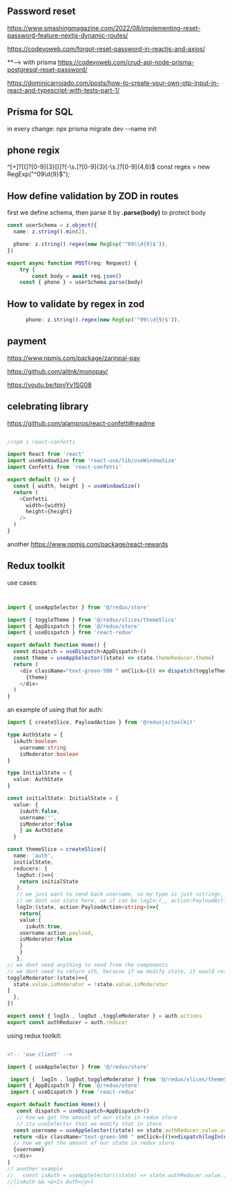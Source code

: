 ## Password reset 
<https://www.smashingmagazine.com/2022/08/implementing-reset-password-feature-nextjs-dynamic-routes/>

<https://codevoweb.com/forgot-reset-password-in-reactjs-and-axios/>

**--> with prisma <https://codevoweb.com/crud-api-node-prisma-postgresql-reset-password/>

<https://dominicarrojado.com/posts/how-to-create-your-own-otp-input-in-react-and-typescript-with-tests-part-1/>

## Prisma for SQL 
in every change: npx prisma migrate dev --name init

## phone regix
^[\+]?[(]?[0-9]{3}[)]?[-\s\.]?[0-9]{3}[-\s\.]?[0-9]{4,6}$
 const regex = new RegExp("^09\\d{9}$");

## How define validation by ZOD in routes

first we define schema, then parse it by __.parse(body)__ to protect body
```typescript
const userSchema = z.object({
  name: z.string().min(2),

  phone: z.string().regex(new RegExp('^09\\d{9}$')),
})

export async function POST(req: Request) {
    try {
        const body = await req.json()
    const { phone } = userSchema.parse(body)
```

## How to validate by regex in zod
```typescript
      phone: z.string().regex(new RegExp('^09\\d{9}$')),
```

## payment 
<https://www.npmjs.com/package/zarinpal-pay>

<https://github.com/alitnk/monopay/>


<https://youtu.be/tpnjYy1SG08>

## celebrating library

<https://github.com/alampros/react-confetti#readme>


```typescript

//npm i react-confetti

import React from 'react'
import useWindowSize from 'react-use/lib/useWindowSize'
import Confetti from 'react-confetti'

export default () => {
  const { width, height } = useWindowSize()
  return (
    <Confetti
      width={width}
      height={height}
    />
  )
}
```

another 
<https://www.npmjs.com/package/react-rewards>


## Redux toolkit

use cases:
```typescript


import { useAppSelector } from '@/redux/store'

import { toggleTheme } from '@/redux/slices/themeSlice'
import { AppDispatch } from '@/redux/store'
import { useDispatch } from 'react-redux'

export default function Home() {
  const dispatch = useDispatch<AppDispatch>()
  const theme = useAppSelector((state) => state.themeReducer.theme)
  return (
    <div className="text-green-500 " onClick={() => dispatch(toggleTheme)}>
      {theme}
    </div>
  )
}
```

an example of using that for auth:

```typescript
import { createSlice, PayloadAction } from '@reduxjs/toolkit'

type AuthState = {
  isAuth:boolean
    username:string
    isModerator:boolean
}

type InitialState = {
  value: AuthState
}

const initialState: InitialState = { 
  value: {
    isAuth:false,
    username:'',
    isModerator:false
    } as AuthState
  } 

const themeSlice = createSlice({
  name: 'auth',
  initialState,
  reducers: {
   logOut:()=>{
    return initialState
   },
   // we just want to send back username, so my type is just <string>, because we just send back string containing username 
   // we dont use state here, so it can be logIn:(_, action:PayloadAction<string>)
   logIn:(state, action:PayloadAction<string>)=>{
    return{
    value:{
      isAuth:true,
    username:action.payload,
    isModerator:false
    }
    }
   },
// we dont need anything to send from the components
// we dont need to return sth, because if we modify state, it would return modified version, we should return object with all properties(like above) or mutate the state
toggleModerator:(state)=>{
  state.value.isModerator = !state.value.isModerator
}
  },
})

export const { logIn , logOut ,toggleModerator } = auth.actions
export const authReducer = auth.reducer

```

using redux toolkit:

```typescript

<!-- 'use client' -->

import { useAppSelector } from '@/redux/store'

 import {  logIn , logOut,toggleModerator } from '@/redux/slices/themeSlice'
import { AppDispatch } from '@/redux/store'
 import { useDispatch } from 'react-redux'

export default function Home() {
   const dispatch = useDispatch<AppDispatch>()
   // how we get the amount of our state in redux store 
   // its useSelector that we modify that in store
  const username = useAppSelector((state) => state.authReducer.value.username)
  return <div className="text-green-500 " onClick={()=>dispatch(logIn(username))} >
  // how we get the amount of our state in redux store 
  {username}
  </div>
}
// another example
//   const isAuth = useAppSelector((state) => state.authReducer.value.isAuth)
//{isAuth && <p>Is Auth</p>}
  
```